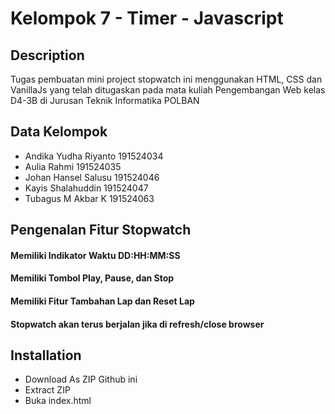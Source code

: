 # Kelompok 7 - Timer - Javascript #
## Description ##
Tugas pembuatan mini project stopwatch ini menggunakan HTML, CSS dan VanillaJs yang telah ditugaskan pada mata kuliah Pengembangan Web kelas D4-3B di Jurusan Teknik Informatika POLBAN
## Data Kelompok ##
* Andika Yudha Riyanto 191524034
* Aulia Rahmi 191524035
* Johan Hansel Salusu 191524046
* Kayis Shalahuddin 191524047
* Tubagus M Akbar K 191524063
## Pengenalan Fitur Stopwatch ##
#### Memiliki Indikator Waktu DD:HH:MM:SS ####
#### Memiliki Tombol Play, Pause, dan Stop ####
#### Memiliki Fitur Tambahan Lap dan Reset Lap ####
#### Stopwatch akan terus berjalan jika di refresh/close browser ####
## Installation ##
* Download As ZIP Github ini
* Extract ZIP
* Buka index.html
